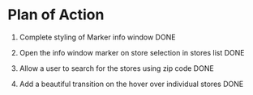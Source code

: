 # Plan of Action

1. Complete styling of Marker info window DONE

2.  Open the info window marker on store selection in stores list DONE

3. Allow a user to search for the stores using zip code DONE

4. Add a beautiful transition on the hover over individual stores DONE